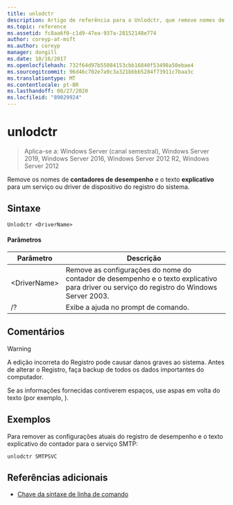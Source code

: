 ```yaml
---
title: unlodctr
description: Artigo de referência para o Unlodctr, que remove nomes de contadores de desempenho e texto explicativo para um serviço ou driver de dispositivo do registro do sistema
ms.topic: reference
ms.assetid: fc8aa6f0-c1d9-47ea-937a-28152148e774
author: coreyp-at-msft
ms.author: coreyp
manager: dongill
ms.date: 10/16/2017
ms.openlocfilehash: 732f64d97b55084153cbb16840f53498a50ebae4
ms.sourcegitcommit: 96d46c702e7a9c3a321bbbb5284f73911c7baa3c
ms.translationtype: MT
ms.contentlocale: pt-BR
ms.lasthandoff: 08/27/2020
ms.locfileid: "89029924"
---
```

# <a name="unlodctr"></a>unlodctr

> Aplica-se a: Windows Server (canal semestral), Windows Server 2019, Windows Server 2016, Windows Server 2012 R2, Windows Server 2012

Remove os nomes de **contadores de desempenho** e o texto **explicativo** para um serviço ou driver de dispositivo do registro do sistema.

## <a name="syntax"></a>Sintaxe
```
Unlodctr <DriverName>
```
#### <a name="parameters"></a>Parâmetros
|Parâmetro|Descrição|
|-------|--------|
|\<DriverName>|Remove as configurações do nome do contador de desempenho e o texto explicativo para driver ou serviço <DriverName> do registro do Windows Server 2003.|
|/?|Exibe a ajuda no prompt de comando.|

## <a name="remarks"></a>Comentários
> [!WARNING]
> A edição incorreta do Registro pode causar danos graves ao sistema. Antes de alterar o Registro, faça backup de todos os dados importantes do computador.

Se as informações fornecidas contiverem espaços, use aspas em volta do texto (por exemplo, <DriverName> ).

## <a name="examples"></a>Exemplos
Para remover as configurações atuais do registro de desempenho e o texto explicativo do contador para o serviço SMTP:
```
unlodctr SMTPSVC
```
## <a name="additional-references"></a>Referências adicionais
- [Chave da sintaxe de linha de comando](command-line-syntax-key.md)


